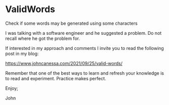 # ValidWords
Check if some words may be generated using some characters

I was talking with a software engineer and he suggested a
problem. Do not recall where he got the problem for.

If interested in my approach and comments I invite you to 
read the following post in my blog:

https://www.johncanessa.com/2021/09/25/valid-words/

Remember that one of the best ways to learn and refresh your
knowledge is to read and experiment.
Practice makes perfect.

Enjoy;

John
